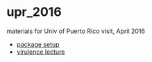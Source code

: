 # upr_2016
materials for Univ of Puerto Rico visit, April 2016

- [package setup](https://cdn.rawgit.com/bbolker/upr_2016/master/lab/packages.html)
- [virulence lecture](https://cdn.rawgit.com/bbolker/upr_2016/master/lectures/virulence.html)
